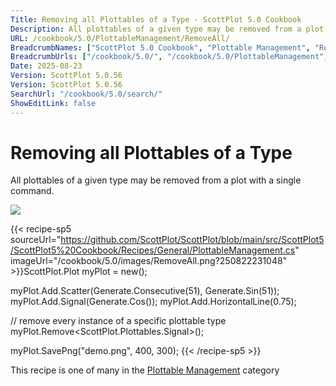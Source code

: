 ```yaml
---
Title: Removing all Plottables of a Type - ScottPlot 5.0 Cookbook
Description: All plottables of a given type may be removed from a plot with a single command.
URL: /cookbook/5.0/PlottableManagement/RemoveAll/
BreadcrumbNames: ["ScottPlot 5.0 Cookbook", "Plottable Management", "Removing all Plottables of a Type"]
BreadcrumbUrls: ["/cookbook/5.0/", "/cookbook/5.0/PlottableManagement", "/cookbook/5.0/PlottableManagement/RemoveAll"]
Date: 2025-08-23
Version: ScottPlot 5.0.56
Version: ScottPlot 5.0.56
SearchUrl: "/cookbook/5.0/search/"
ShowEditLink: false
---
```



<div class='d-flex align-items-center mt-5'>
<h1 class='me-2 text-dark my-0 border-0'>Removing all Plottables of a Type</h1>
</div>

All plottables of a given type may be removed from a plot with a single command.

[![](/cookbook/5.0/images/RemoveAll.png?250822231048)](/cookbook/5.0/images/RemoveAll.png?250822231048)

{{< recipe-sp5 sourceUrl="https://github.com/ScottPlot/ScottPlot/blob/main/src/ScottPlot5/ScottPlot5%20Cookbook/Recipes/General/PlottableManagement.cs" imageUrl="/cookbook/5.0/images/RemoveAll.png?250822231048" >}}ScottPlot.Plot myPlot = new();

myPlot.Add.Scatter(Generate.Consecutive(51), Generate.Sin(51));
myPlot.Add.Signal(Generate.Cos());
myPlot.Add.HorizontalLine(0.75);

// remove every instance of a specific plottable type
myPlot.Remove&lt;ScottPlot.Plottables.Signal&gt;();

myPlot.SavePng("demo.png", 400, 300);
{{< /recipe-sp5 >}}

<div class='my-5 text-center'>This recipe is one of many in the <a href='/cookbook/5.0/PlottableManagement'>Plottable Management</a> category</div>


